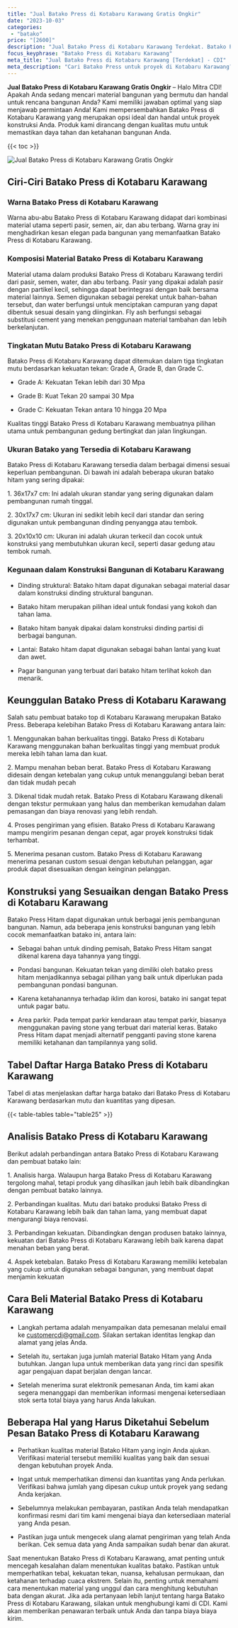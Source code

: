 ```yaml
---
title: "Jual Batako Press di Kotabaru Karawang Gratis Ongkir"
date: "2023-10-03"
categories:
 - "batako"
price: "[2600]"
description: "Jual Batako Press di Kotabaru Karawang Terdekat. Batako Press ini sering dipakai dalam proyek pembangunan sebagai material dinding yang kuat dan awet. Hubungi kami untuk informasi lebih lanjut."
focus_keyphrase: "Batako Press di Kotabaru Karawang"
meta_title: "Jual Batako Press di Kotabaru Karawang [Terdekat] - CDI"
meta_description: "Cari Batako Press untuk proyek di Kotabaru Karawang? Kami menyediakan Batako Press berkualitas untuk bahan bangunan dinding. Raih penawaran terbaik sekarang."
---
```


**Jual Batako Press di Kotabaru Karawang Gratis Ongkir** – Halo Mitra CDI! Apakah Anda sedang mencari material bangunan yang bermutu dan handal untuk rencana bangunan Anda? Kami memiliki jawaban optimal yang siap menjawab permintaan Anda! Kami mempersembahkan Batako Press di Kotabaru Karawang yang merupakan opsi ideal dan handal untuk proyek konstruksi Anda. Produk kami dirancang dengan kualitas mutu untuk memastikan daya tahan dan ketahanan bangunan Anda.

{{< toc >}}

![Jual Batako Press di Kotabaru Karawang Gratis Ongkir](/images/batako/batako-press-23.jpg)

## Ciri-Ciri Batako Press di Kotabaru Karawang

### Warna Batako Press di Kotabaru Karawang

Warna abu-abu Batako Press di Kotabaru Karawang didapat dari kombinasi material utama seperti pasir, semen, air, dan abu terbang. Warna gray ini menghadirkan kesan elegan pada bangunan yang memanfaatkan Batako Press di Kotabaru Karawang.

### Komposisi Material Batako Press di Kotabaru Karawang

Material utama dalam produksi Batako Press di Kotabaru Karawang terdiri dari pasir, semen, water, dan abu terbang. Pasir yang dipakai adalah pasir dengan partikel kecil, sehingga dapat berintegrasi dengan baik bersama material lainnya. Semen digunakan sebagai perekat untuk bahan-bahan tersebut, dan water berfungsi untuk menciptakan campuran yang dapat dibentuk sesuai desain yang diinginkan. Fly ash berfungsi sebagai substitusi cement yang menekan penggunaan material tambahan dan lebih berkelanjutan.

### Tingkatan Mutu Batako Press di Kotabaru Karawang

Batako Press di Kotabaru Karawang dapat ditemukan dalam tiga tingkatan mutu berdasarkan kekuatan tekan: Grade A, Grade B, dan Grade C.

*   Grade A: Kekuatan Tekan lebih dari 30 Mpa

*   Grade B: Kuat Tekan 20 sampai 30 Mpa

*   Grade C: Kekuatan Tekan antara 10 hingga 20 Mpa

Kualitas tinggi Batako Press di Kotabaru Karawang membuatnya pilihan utama untuk pembangunan gedung bertingkat dan jalan lingkungan.

### Ukuran Batako yang Tersedia di Kotabaru Karawang

Batako Press di Kotabaru Karawang tersedia dalam berbagai dimensi sesuai keperluan pembangunan. Di bawah ini adalah beberapa ukuran batako hitam yang sering dipakai:

1\. 36x17x7 cm: Ini adalah ukuran standar yang sering digunakan dalam pembangunan rumah tinggal.

2\. 30x17x7 cm: Ukuran ini sedikit lebih kecil dari standar dan sering digunakan untuk pembangunan dinding penyangga atau tembok.

3\. 20x10x10 cm: Ukuran ini adalah ukuran terkecil dan cocok untuk konstruksi yang membutuhkan ukuran kecil, seperti dasar gedung atau tembok rumah.

### Kegunaan dalam Konstruksi Bangunan di Kotabaru Karawang

*   Dinding struktural: Batako hitam dapat digunakan sebagai material dasar dalam konstruksi dinding struktural bangunan.

*   Batako hitam merupakan pilihan ideal untuk fondasi yang kokoh dan tahan lama.

*   Batako hitam banyak dipakai dalam konstruksi dinding partisi di berbagai bangunan.

*   Lantai: Batako hitam dapat digunakan sebagai bahan lantai yang kuat dan awet.

*   Pagar bangunan yang terbuat dari batako hitam terlihat kokoh dan menarik.

## Keunggulan Batako Press di Kotabaru Karawang

Salah satu pembuat batako top di Kotabaru Karawang merupakan Batako Press. Beberapa kelebihan Batako Press di Kotabaru Karawang antara lain:

1\.  Menggunakan bahan berkualitas tinggi. Batako Press di Kotabaru Karawang menggunakan bahan berkualitas tinggi yang membuat produk mereka lebih tahan lama dan kuat.

2\.  Mampu menahan beban berat. Batako Press di Kotabaru Karawang didesain dengan ketebalan yang cukup untuk menanggulangi beban berat dan tidak mudah pecah

3\.  Dikenal tidak mudah retak. Batako Press di Kotabaru Karawang dikenali dengan tekstur permukaan yang halus dan memberikan kemudahan dalam pemasangan dan biaya renovasi yang lebih rendah.

4\.  Proses pengiriman yang efisien. Batako Press di Kotabaru Karawang mampu mengirim pesanan dengan cepat, agar proyek konstruksi tidak terhambat.

5\.  Menerima pesanan custom. Batako Press di Kotabaru Karawang menerima pesanan custom sesuai dengan kebutuhan pelanggan, agar produk dapat disesuaikan dengan keinginan pelanggan.

## Konstruksi yang Sesuaikan dengan Batako Press di Kotabaru Karawang

Batako Press Hitam dapat digunakan untuk berbagai jenis pembangunan bangunan. Namun, ada beberapa jenis konstruksi bangunan yang lebih cocok memanfaatkan batako ini, antara lain:

*   Sebagai bahan untuk dinding pemisah, Batako Press Hitam sangat dikenal karena daya tahannya yang tinggi.

*   Pondasi bangunan. Kekuatan tekan yang dimiliki oleh batako press hitam menjadikannya sebagai pilihan yang baik untuk diperlukan pada pembangunan pondasi bangunan.

*   Karena ketahanannya terhadap iklim dan korosi, batako ini sangat tepat untuk pagar batu.

*   Area parkir. Pada tempat parkir kendaraan atau tempat parkir, biasanya menggunakan paving stone yang terbuat dari material keras. Batako Press Hitam dapat menjadi alternatif pengganti paving stone karena memiliki ketahanan dan tampilannya yang solid.

## Tabel Daftar Harga Batako Press di Kotabaru Karawang

Tabel di atas menjelaskan daftar harga batako dari Batako Press di Kotabaru Karawang berdasarkan mutu dan kuantitas yang dipesan.

{{< table-tables table="table25" >}} 

## Analisis Batako Press di Kotabaru Karawang

Berikut adalah perbandingan antara Batako Press di Kotabaru Karawang dan pembuat batako lain:

1\.  Analisis harga. Walaupun harga Batako Press di Kotabaru Karawang tergolong mahal, tetapi produk yang dihasilkan jauh lebih baik dibandingkan dengan pembuat batako lainnya.

2\.  Perbandingan kualitas. Mutu dari batako produksi Batako Press di Kotabaru Karawang lebih baik dan tahan lama, yang membuat dapat mengurangi biaya renovasi.

3\.  Perbandingan kekuatan. Dibandingkan dengan produsen batako lainnya, kekuatan dari Batako Press di Kotabaru Karawang lebih baik karena dapat menahan beban yang berat.

4\.  Aspek ketebalan. Batako Press di Kotabaru Karawang memiliki ketebalan yang cukup untuk digunakan sebagai bangunan, yang membuat dapat menjamin kekuatan

## Cara Beli Material Batako Press di Kotabaru Karawang

*   Langkah pertama adalah menyampaikan data pemesanan melalui email ke customercdi@gmail.com. Silakan sertakan identitas lengkap dan alamat yang jelas Anda.

*   Setelah itu, sertakan juga jumlah material Batako Hitam yang Anda butuhkan. Jangan lupa untuk memberikan data yang rinci dan spesifik agar pengajuan dapat berjalan dengan lancar.

*   Setelah menerima surat elektronik pemesanan Anda, tim kami akan segera menanggapi dan memberikan informasi mengenai ketersediaan stok serta total biaya yang harus Anda lakukan.

## Beberapa Hal yang Harus Diketahui Sebelum Pesan Batako Press di Kotabaru Karawang

*   Perhatikan kualitas material Batako Hitam yang ingin Anda ajukan. Verifikasi material tersebut memiliki kualitas yang baik dan sesuai dengan kebutuhan proyek Anda.

*   Ingat untuk memperhatikan dimensi dan kuantitas yang Anda perlukan. Verifikasi bahwa jumlah yang dipesan cukup untuk proyek yang sedang Anda kerjakan.

*   Sebelumnya melakukan pembayaran, pastikan Anda telah mendapatkan konfirmasi resmi dari tim kami mengenai biaya dan ketersediaan material yang Anda pesan.

*   Pastikan juga untuk mengecek ulang alamat pengiriman yang telah Anda berikan. Cek semua data yang Anda sampaikan sudah benar dan akurat.

Saat menentukan Batako Press di Kotabaru Karawang, amat penting untuk mencegah kesalahan dalam menentukan kualitas batako. Pastikan untuk memperhatikan tebal, kekuatan tekan, nuansa, kehalusan permukaan, dan ketahanan terhadap cuaca ekstrem. Selain itu, penting untuk memahami cara menentukan material yang unggul dan cara menghitung kebutuhan bata dengan akurat. Jika ada pertanyaan lebih lanjut tentang harga Batako Press di Kotabaru Karawang, silakan untuk menghubungi kami di CDI. Kami akan memberikan penawaran terbaik untuk Anda dan tanpa biaya biaya kirim.